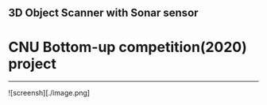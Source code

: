 ## 3D Object Scanner with Sonar sensor
# CNU Bottom-up competition(2020) project
---
![screensh][./image.png]
